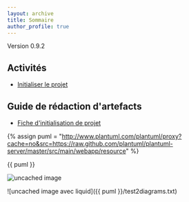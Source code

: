 ```yaml
---
layout: archive
title: Sommaire
author_profile: true
---
```

Version 0.9.2

## Activités
 - [Initialiser le projet](activites/initialiser-projet.html)
 
## Guide de rédaction d'artefacts
 - [Fiche d'initialisation de projet](artefacts/fiche-initialisation-projet.html)

{% assign puml = "http://www.plantuml.com/plantuml/proxy?cache=no&src=https://raw.github.com/plantuml/plantuml-server/master/src/main/webapp/resource" %}

{{ puml }}

![uncached image](http://www.plantuml.com/plantuml/proxy?cache=no&src=https://raw.github.com/plantuml/plantuml-server/master/src/main/webapp/resource/test2diagrams.txt)

![uncached image avec liquid]({{ puml }}/test2diagrams.txt)
